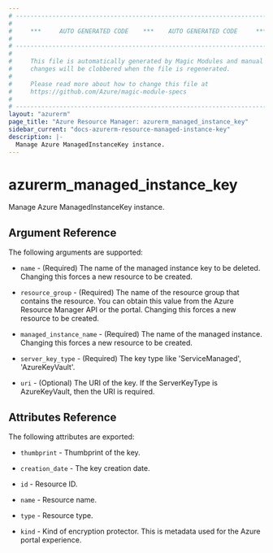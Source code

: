 ```yaml
---
# ----------------------------------------------------------------------------
#
#     ***     AUTO GENERATED CODE    ***    AUTO GENERATED CODE     ***
#
# ----------------------------------------------------------------------------
#
#     This file is automatically generated by Magic Modules and manual
#     changes will be clobbered when the file is regenerated.
#
#     Please read more about how to change this file at
#     https://github.com/Azure/magic-module-specs
#
# ----------------------------------------------------------------------------
layout: "azurerm"
page_title: "Azure Resource Manager: azurerm_managed_instance_key"
sidebar_current: "docs-azurerm-resource-managed-instance-key"
description: |-
  Manage Azure ManagedInstanceKey instance.
---
```


# azurerm_managed_instance_key

Manage Azure ManagedInstanceKey instance.


## Argument Reference

The following arguments are supported:

* `name` - (Required) The name of the managed instance key to be deleted. Changing this forces a new resource to be created.

* `resource_group` - (Required) The name of the resource group that contains the resource. You can obtain this value from the Azure Resource Manager API or the portal. Changing this forces a new resource to be created.

* `managed_instance_name` - (Required) The name of the managed instance. Changing this forces a new resource to be created.

* `server_key_type` - (Required) The key type like 'ServiceManaged', 'AzureKeyVault'.

* `uri` - (Optional) The URI of the key. If the ServerKeyType is AzureKeyVault, then the URI is required.

## Attributes Reference

The following attributes are exported:

* `thumbprint` - Thumbprint of the key.

* `creation_date` - The key creation date.

* `id` - Resource ID.

* `name` - Resource name.

* `type` - Resource type.

* `kind` - Kind of encryption protector. This is metadata used for the Azure portal experience.
